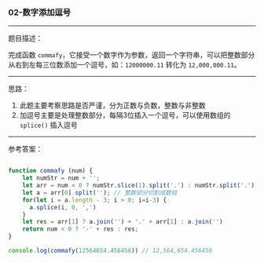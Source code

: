 ### 02-数字添加逗号

---

题目描述：

完成函数 `commafy`，它接受一个数字作为参数，返回一个字符串，可以把整数部分从右到左每三位数添加一个逗号，如：`12000000.11` 转化为 `12,000,000.11`。

---

思路：

1. 此题主要考察思路是否严谨，分为正数与负数，整数与非整数
2. 加逗号主要是处理整数部分，每隔3位插入一个逗号，可以使用数组的 `splice()` 插入逗号
---

参考答案：

```js

function commafy (num) {
    let numStr = num + '';
    let arr = num < 0 ? numStr.slice(1).split('.') : numStr.split('.');
    let a = arr[0].split(''); // 整数部分切割成数组
    for(let i = a.length - 3; i > 0; i=i-3) {
      a.splice(i, 0, ',')  
    }
    let res = arr[1] ? a.join('') + '.' + arr[1] : a.join('')
    return num < 0 ? '-' + res : res;
}

console.log(commafy(12564654.456456)) // 12,564,654.456456
```